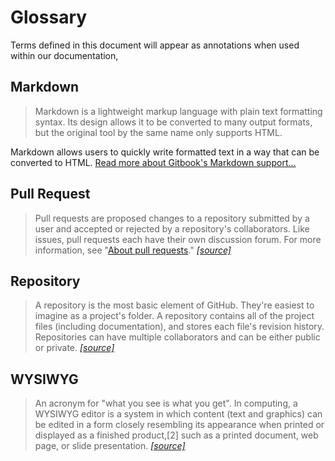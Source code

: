 # Glossary

Terms defined in this document will appear as annotations when used within our documentation,

## Markdown

> Markdown is a lightweight markup language with plain text formatting syntax. Its design allows it to be converted to many output formats, but the original tool by the same name only supports HTML.

Markdown allows users to quickly write formatted text in a way that can be converted to HTML. [Read more about Gitbook's Markdown support...](https://toolchain.gitbook.com/syntax/markdown.html)

## Pull Request

> Pull requests are proposed changes to a repository submitted by a user and accepted or rejected by a repository's collaborators. Like issues, pull requests each have their own discussion forum. For more information, see "[About pull requests](https://help.github.com/articles/about-pull-requests)." [_\[source\]_](https://help.github.com/articles/github-glossary/#pull-request)

## Repository

> A repository is the most basic element of GitHub. They're easiest to imagine as a project's folder. A repository contains all of the project files \(including documentation\), and stores each file's revision history. Repositories can have multiple collaborators and can be either public or private. [_\[source\]_](https://help.github.com/articles/github-glossary/#repository)

## WYSIWYG

> An acronym for "what you see is what you get". In computing, a WYSIWYG editor is a system in which content \(text and graphics\) can be edited in a form closely resembling its appearance when printed or displayed as a finished product,\[2\] such as a printed document, web page, or slide presentation. [_\[source\]_](https://en.wikipedia.org/wiki/WYSIWYG)



